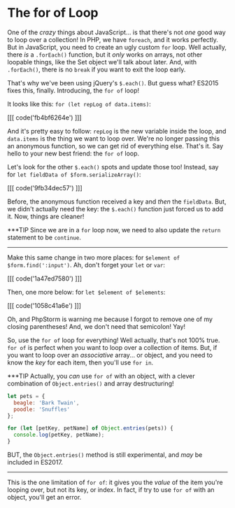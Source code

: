 # The for of Loop

One of the *crazy* things about JavaScript... is that there's not *one* good way
to loop over a collection! In PHP, we have `foreach`, and it works perfectly. But
in JavaScript, you need to create an ugly custom `for` loop. Well actually, there
*is* a `.forEach()` function, but it *only* works on arrays, not other loopable
things, like the Set object we'll talk about later. And, with `.forEach()`, there is
no `break` if you want to exit the loop early.

That's why we've been using jQuery's `$.each()`. But guess what? ES2015 fixes this,
finally. Introducing, the `for of` loop!

It looks like this: `for (let repLog of data.items)`:

[[[ code('fb4bf6264e') ]]]

And it's pretty easy to follow: `repLog` is the new variable inside the loop, and `data.items`
is the thing we want to loop over. We're no longer passing this an anonymous function,
so we can get rid of everything else. That's it. Say hello to your new best friend:
the `for of` loop.

Let's look for the other `$.each()` spots and update those too! Instead, say
for `let fieldData of $form.serializeArray()`:

[[[ code('9fb34dec57') ]]]

Before, the anonymous function received a key and *then* the `fieldData`. But,
we didn't actually need the key: the `$.each()` function just forced us to add it.
Now, things are cleaner!

***TIP
Since we are in a `for` loop now, we need to also update the `return` statement to be `continue`.
***

Make this same change in two more places: for `$element of $form.find(':input')`.
Ah, don't forget your `let` or `var`:

[[[ code('1a47ed7580') ]]]

Then, one more below: for `let $element of $elements`:

[[[ code('1058c41a6e') ]]]

Oh, and PhpStorm is warning me because I forgot to remove one of my closing parentheses!
And, we don't need that semicolon! Yay!

So, use the `for of` loop for everything! Well actually, that's not 100% true. `for of`
is perfect when you want to loop over a collection of items. But, if you want to
loop over an *associative* array... or object, and you need to know the *key* for
each item, then you'll use `for in`.

***TIP
Actually, you *can* use `for of` with an object, with a clever combination of
`Object.entries()` and array destructuring!

```js
let pets = {
  beagle: 'Bark Twain',
  poodle: 'Snuffles'
};

for (let [petKey, petName] of Object.entries(pets)) {
  console.log(petKey, petName);
}
```

BUT, the `Object.entries()` method is still experimental, and *may* be
included in ES2017.
***

This is the one limitation of `for of`: it gives you the *value* of the
item you're looping over, but not its key, or index. In fact, if try to
use `for of` with an object, you'll get an error.
